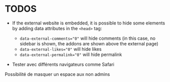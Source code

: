 TODOS 
=====

- If the external website is embedded, it is possible to hide some elements by adding data attributes in the `<head>` tag:
  - `data-external-comments="0"` will hide comments (in this case, no sidebar is shown, the addons are shown above the external page)
  - `data-external-likes="0"` will hide likes
  - `data-external-permalink="0"` will hide permalink

- Tester avec différents navigateurs comme Safari


Possibilité de masquer un espace aux non admins